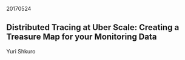 20170524

## Distributed Tracing at Uber Scale: Creating a Treasure Map for your Monitoring Data

Yuri Shkuro
